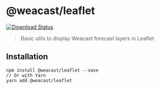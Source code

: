 # @weacast/leaflet

[![Download Status](https://img.shields.io/npm/dm/@weacast/leaflet.svg?style=flat-square)](https://www.npmjs.com/package/@weacast/leaflet)

> Basic utils to display Weacast forecast layers in Leaflet

## Installation

```
npm install @weacast/leaflet --save
// Or with Yarn
yarn add @weacast/leaflet
```
